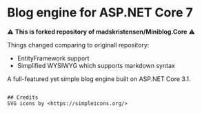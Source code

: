 # Blog engine for ASP.NET Core 7

:warning: **This is forked repository of madskristensen/Miniblog.Core** :warning:

Things changed comparing to originall repository:
 - EntityFramework support
 - Simplified WYSIWYG which supports markdown syntax

A full-featured yet simple blog engine built on ASP.NET Core 3.1.
```

## Credits
SVG icons by <https://simpleicons.org/>
